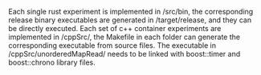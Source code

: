 Each single rust experiment is implemented in /src/bin, the corresponding release binary executables are generated in /target/release, and they can be directly executed.
Each set of c++ container experiments are implemented in /cppSrc/, the Makefile in each folder can generate the corresponding executable from source files. 
The executable in /cppSrc/unorderedMapRead/ needs to be linked with boost::timer and boost::chrono library files.
